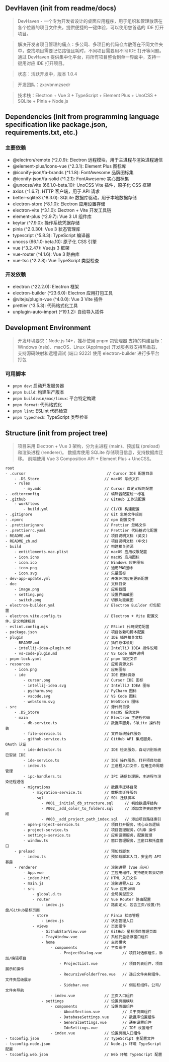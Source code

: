 ## DevHaven (init from readme/docs)

> DevHaven - 一个专为开发者设计的桌面应用程序，用于组织和管理散落在各个位置的项目文件夹，提供便捷的一键体验，可以使用您首选的 IDE 打开项目。

> 解决开发者项目管理的痛点：多公司、多项目的代码仓库散落在不同文件夹中，查找项目需要记忆路径且耗时，不同项目需要用不同 IDE 打开等问题。通过 DevHaven 提供集中化平台，将所有项目整合到单一界面中，支持一键用对应 IDE 打开项目。

> 状态：活跃开发中，版本 1.0.4

> 开发团队：zxcvbnmzsedr

> 技术栈：Electron + Vue 3 + TypeScript + Element Plus + UnoCSS + SQLite + Pinia + Node.js

## Dependencies (init from programming language specification like package.json, requirements.txt, etc.)

### 主要依赖
* @electron/remote (^2.0.9): Electron 远程模块，用于主进程与渲染进程通信
* @element-plus/icons-vue (^2.3.1): Element Plus 图标库
* @iconify-json/fa-brands (^1.1.8): FontAwesome 品牌图标集
* @iconify-json/fa-solid (^1.2.1): FontAwesome 实心图标集
* @unocss/vite (66.1.0-beta.10): UnoCSS Vite 插件，原子化 CSS 框架
* axios (^1.6.7): HTTP 客户端，用于 API 请求
* better-sqlite3 (^8.3.0): SQLite 数据库驱动，用于本地数据存储
* electron-store (^8.1.0): Electron 应用设置存储
* electron-vite (^3.1.0): Electron + Vite 开发工具链
* element-plus (^2.9.7): Vue 3 UI 组件库
* keytar (^7.9.0): 操作系统凭据存储
* pinia (^2.0.30): Vue 3 状态管理库
* typescript (^5.8.3): TypeScript 编译器
* unocss (66.1.0-beta.10): 原子化 CSS 引擎
* vue (^3.2.47): Vue.js 3 框架
* vue-router (^4.1.6): Vue 3 路由库
* vue-tsc (^2.2.8): Vue TypeScript 类型检查

### 开发依赖
* electron (^22.2.0): Electron 框架
* electron-builder (^23.6.0): Electron 应用打包工具
* @vitejs/plugin-vue (^4.0.0): Vue 3 Vite 插件
* prettier (^3.5.3): 代码格式化工具
* unplugin-auto-import (^19.1.2): 自动导入插件

## Development Environment

> 开发环境要求：Node.js 14+，推荐使用 pnpm 包管理器
> 支持的构建目标：Windows (nsis)、macOS、Linux (AppImage)
> 开发服务器支持热重载，支持源码映射和远程调试 (端口 9222)
> 使用 electron-builder 进行多平台打包

### 可用脚本
* `pnpm dev`: 启动开发服务器
* `pnpm build`: 构建生产版本
* `pnpm build:win/mac/linux`: 平台特定构建
* `pnpm format`: 代码格式化
* `pnpm lint`: ESLint 代码检查
* `pnpm typecheck`: TypeScript 类型检查

## Structure (init from project tree)

> 项目采用 Electron + Vue 3 架构，分为主进程 (main)、预加载 (preload) 和渲染进程 (renderer)。
> 数据库使用 SQLite 存储项目信息，支持数据库迁移。
> 前端使用 Vue 3 Composition API + Element Plus + UnoCSS。

```
root
- .cursor                                    // Cursor IDE 配置目录
    - .DS_Store                             // macOS 系统文件
    - rules
        - my.mdc                            // Cursor 自定义规则配置
- .editorconfig                             // 编辑器配置统一标准
- .github                                   // GitHub 工作流配置
    - workflows
        - build.yml                         // CI/CD 构建配置
- .gitignore                                // Git 忽略文件规则
- .npmrc                                    // npm 配置文件
- .prettierignore                           // Prettier 忽略文件
- .prettierrc.yaml                          // Prettier 代码格式化配置
- README.md                                 // 项目说明文档 (英文)
- README_zh.md                              // 项目说明文档 (中文)
- build                                     // 构建相关资源
    - entitlements.mac.plist                // macOS 应用权限配置
    - icon.icns                             // macOS 应用图标
    - icon.ico                              // Windows 应用图标
    - icon.png                              // 通用PNG图标
    - icon.svg                              // 矢量图标
- dev-app-update.yml                        // 开发环境应用更新配置
- doc                                       // 文档目录
    - image.png                             // 应用截图
    - setting.png                           // 设置界面截图
    - switch.png                            // 切换功能截图
- electron-builder.yml                      // Electron Builder 打包配置
- electron.vite.config.ts                   // Electron + Vite 配置文件，定义构建规则
- eslint.config.mjs                         // ESLint 代码规范配置
- package.json                              // 项目依赖和脚本配置
- plugin                                    // IDE 插件相关文档
    - README.md                             // 插件总体说明
    - intellij-idea-plugin.md               // IntelliJ IDEA 插件说明
    - vs-code-plugin.md                     // VS Code 插件说明
- pnpm-lock.yaml                            // pnpm 锁定文件
- resources                                 // 应用资源文件
    - icon.png                              // 应用图标
    - ide                                   // IDE 图标资源
        - cursor.png                        // Cursor IDE 图标
        - intellij-idea.svg                 // IntelliJ IDEA 图标
        - pycharm.svg                       // PyCharm 图标
        - vscode.svg                        // VS Code 图标
        - webstorm.svg                      // WebStorm 图标
- src                                       // 源代码目录
    - .DS_Store                             // macOS 系统文件
    - main                                  // Electron 主进程代码
        - db-service.ts                     // 数据库服务，SQLite 操作封装
        - file-service.ts                   // 文件系统操作服务
        - github-service.ts                 // GitHub API 集成服务，OAuth 认证
        - ide-detector.ts                   // IDE 检测服务，自动识别系统已安装 IDE
        - ide-service.ts                    // IDE 操作服务，打开项目功能
        - index.ts                          // 主进程入口文件，应用生命周期管理
        - ipc-handlers.ts                   // IPC 通信处理器，主进程与渲染进程通信
        - migrations                        // 数据库迁移目录
            - migration-service.ts          // 数据库迁移服务
            - sql                           // SQL 迁移脚本
                - V001__initial_db_structure.sql     // 初始数据库结构
                - V002__add_color_to_folders.sql     // 添加文件夹颜色字段
                - V003__add_project_path_index.sql   // 添加项目路径索引
        - open-project-service.ts           // 项目打开服务，核心业务逻辑
        - project-service.ts                // 项目管理服务，CRUD 操作
        - settings-service.ts               // 应用设置服务，配置管理
        - window.ts                         // 窗口管理服务，主窗口和托盘窗口
    - preload                               // 预加载脚本
        - index.ts                          // 预加载脚本入口，安全的 API 暴露
    - renderer                              // 渲染进程 (Vue 应用)
        - App.vue                           // 主应用组件，支持透明背景切换
        - index.html                        // HTML 入口文件
        - main.js                           // 渲染进程入口 JS
        - src                               // Vue 应用源码
            - global.d.ts                   // 全局类型定义
            - router                        // Vue Router 路由配置
                - index.js                  // 路由定义，包含主页/设置/托盘/GitHub星标页面
            - store                         // Pinia 状态管理
                - index.js                  // 状态管理入口
            - views                         // 页面组件
                - GithubStarView.vue        // GitHub 星标项目管理页面
                - TrayWindow.vue            // 系统托盘悬浮窗口组件
                - home                      // 主页模块
                    - components            // 主页组件
                        - ProjectDialog.vue         // 项目对话框组件，添加/编辑项目
                        - ProjectList.vue           // 项目列表组件，项目展示和操作
                        - RecursiveFolderTree.vue   // 递归文件夹树组件，文件夹层级展示
                        - Sidebar.vue               // 侧边栏组件，公司/文件夹导航
                    - index.vue             // 主页入口组件
                - settings                  // 设置页面模块
                    - components            // 设置页面组件
                        - AboutSection.vue          // 关于页面组件
                        - DatabaseSettings.vue      // 数据库设置组件
                        - GeneralSettings.vue       // 通用设置组件
                        - IdeSettings.vue           // IDE 设置组件
                    - index.vue             // 设置页面入口组件
- tsconfig.json                             // TypeScript 主配置文件
- tsconfig.node.json                        // Node.js 环境 TypeScript 配置
- tsconfig.web.json                         // Web 环境 TypeScript 配置
```
